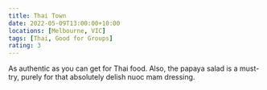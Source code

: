 ```yaml
---
title: Thai Town
date: 2022-05-09T13:00:00+10:00
locations: [Melbourne, VIC]
tags: [Thai, Good for Groups]
rating: 3
---
```


As authentic as you can get for Thai food. Also, the papaya salad is a must-try, purely for that absolutely delish nuoc mam dressing.